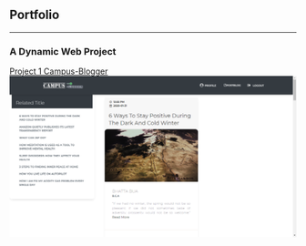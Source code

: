 ## Portfolio

---

### A Dynamic Web Project

[Project 1 Campus-Blogger](https://github.com/Me-SanjayMehra-27/Campus-Blogger)
<img src="images/Screenshot (99).png?raw=true"/>

<!-- Remove above link if you don't want to attibute -->
